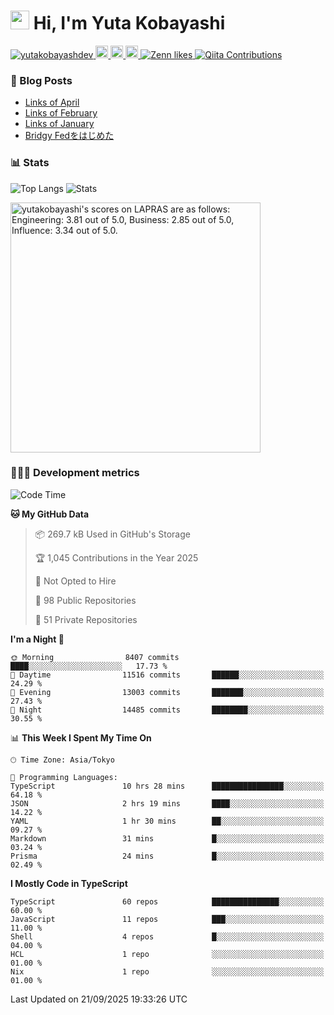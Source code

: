 <h1><img src="https://emojis.slackmojis.com/emojis/images/1613942336/14158/balloons.gif?1613942336" width="30"/> Hi, I'm Yuta Kobayashi</h1>

<p align="left"> 
  <a href="https://github.com/yutakobayashidev/yutakobayashidev/">
    <img src="https://komarev.com/ghpvc/?username=yutakobayashdev" alt="yutakobayashdev" />
  </a>
  <a href="https://mastodon.social/@yutakobayashi">
    <img height="20" src="https://img.shields.io/mastodon/follow/107202517736161782?domain=https%3A%2F%2Fmastodon.social&label=Mastodon&logo=mastodon&style=plastic" />
  </a>
  <a href="https://github.com/yutakobayashidev">
    <img height="20" src="https://img.shields.io/github/followers/yutakobayashidev?label=follow&logo=github&style=flat" />
  </a>
  <a href="https://www.reddit.com/user/yutakobayashi">
    <img height="20" src="https://img.shields.io/reddit/user-karma/combined/yutakobayashi?label=Reddit&logo=reddit&style=flat" />
  </a>
  <a href="https://zenn.dev/yutakobayashi">
    <img src="https://badgen.org/img/zenn/yutakobayashi/likes?style=plastic" alt="Zenn likes" />
  </a>
  <a href="https://qiita.com/yutakobayashi">
    <img src="https://badgen.org/img/qiita/yutakobayashi/contributions?style=plastic" alt="Qiita Contributions" />
  </a>
</p>

### 📕 Blog Posts

<!-- BLOG-POST-LIST:START -->
- [Links of April](https://yutakobayashi.com/blog/2025-04/)
- [Links of February](https://yutakobayashi.com/blog/2025-02/)
- [Links of January](https://yutakobayashi.com/blog/2025-01/)
- [Bridgy Fedをはじめた](https://yutakobayashi.com/blog/bridgy-fed/)
<!-- BLOG-POST-LIST:END -->

### 📊 Stats

![Top Langs](https://github-readme-stats.vercel.app/api/top-langs/?username=yutakobayashidev)
![Stats](https://github-readme-stats.vercel.app/api?username=yutakobayashidev&count_private=true&show_icons=true&line_height=40)

<!--START_SECTION:lapras-card-->
<p ><a href="https://lapras.com/public/yutakobayashi" target="_blank" rel="noopener noreferrer"><img alt="yutakobayashi's scores on LAPRAS are as follows: Engineering: 3.81 out of 5.0, Business: 2.85 out of 5.0, Influence: 3.34 out of 5.0." src="https://lapras-card-generator.vercel.app/api/svg?e=3.81&b=2.85&i=3.34&b1=%23020e27&b2=%230e5593&i1=%2303102f&i2=%231688bf&l=en" width="400" ></a></p>
<!--END_SECTION:lapras-card-->

### 👩🏻‍💻 Development metrics

<!--START_SECTION:waka-->
![Code Time](http://img.shields.io/badge/Code%20Time-4%2C081%20hrs%2025%20mins-blue)

**🐱 My GitHub Data** 

> 📦 269.7 kB Used in GitHub's Storage 
 > 
> 🏆 1,045 Contributions in the Year 2025
 > 
> 🚫 Not Opted to Hire
 > 
> 📜 98 Public Repositories 
 > 
> 🔑 51 Private Repositories 
 > 
**I'm a Night 🦉** 

```text
🌞 Morning                8407 commits        ████░░░░░░░░░░░░░░░░░░░░░   17.73 % 
🌆 Daytime                11516 commits       ██████░░░░░░░░░░░░░░░░░░░   24.29 % 
🌃 Evening                13003 commits       ███████░░░░░░░░░░░░░░░░░░   27.43 % 
🌙 Night                  14485 commits       ████████░░░░░░░░░░░░░░░░░   30.55 % 
```


📊 **This Week I Spent My Time On** 

```text
🕑︎ Time Zone: Asia/Tokyo

💬 Programming Languages: 
TypeScript               10 hrs 28 mins      ████████████████░░░░░░░░░   64.18 % 
JSON                     2 hrs 19 mins       ████░░░░░░░░░░░░░░░░░░░░░   14.22 % 
YAML                     1 hr 30 mins        ██░░░░░░░░░░░░░░░░░░░░░░░   09.27 % 
Markdown                 31 mins             █░░░░░░░░░░░░░░░░░░░░░░░░   03.24 % 
Prisma                   24 mins             █░░░░░░░░░░░░░░░░░░░░░░░░   02.49 % 
```

**I Mostly Code in TypeScript** 

```text
TypeScript               60 repos            ███████████████░░░░░░░░░░   60.00 % 
JavaScript               11 repos            ███░░░░░░░░░░░░░░░░░░░░░░   11.00 % 
Shell                    4 repos             █░░░░░░░░░░░░░░░░░░░░░░░░   04.00 % 
HCL                      1 repo              ░░░░░░░░░░░░░░░░░░░░░░░░░   01.00 % 
Nix                      1 repo              ░░░░░░░░░░░░░░░░░░░░░░░░░   01.00 % 
```




 Last Updated on 21/09/2025 19:33:26 UTC
<!--END_SECTION:waka-->
